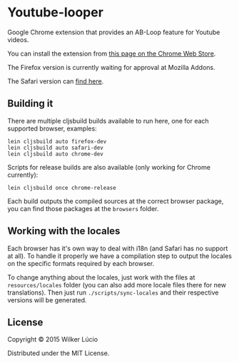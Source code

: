 # Youtube-looper

Google Chrome extension that provides an AB-Loop feature for Youtube videos.

You can install the extension from [this page on the Chrome Web Store](https://chrome.google.com/webstore/detail/bidjeabmcpopfddfcnpniceojmkklcje).

The Firefox version is currently waiting for approval at Mozilla Addons.

The Safari version can [find here](https://extensions.apple.com/details/?id=com.wilker-dev.youtube-looper-6T7U3QR5G9).

## Building it

There are multiple cljsbuild builds available to run here, one for each supported
browser, examples:

```
lein cljsbuild auto firefox-dev
lein cljsbuild auto safari-dev
lein cljsbuild auto chrome-dev
```

Scripts for release builds are also available (only working for Chrome currently):

```
lein cljsbuild once chrome-release
```

Each build outputs the compiled sources at the correct browser package, you can find
those packages at the `browsers` folder.

## Working with the locales

Each browser has it's own way to deal with i18n (and Safari has no support at all). To
handle it properly we have a compilation step to output the locales on the specific
formats required by each browser.

To change anything about the locales, just work with the files at `resources/locales`
folder (you can also add more locale files there for new translations). Then just run
`./scripts/sync-locales` and their respective versions will be generated.

## License

Copyright © 2015 Wilker Lúcio

Distributed under the MIT License.
